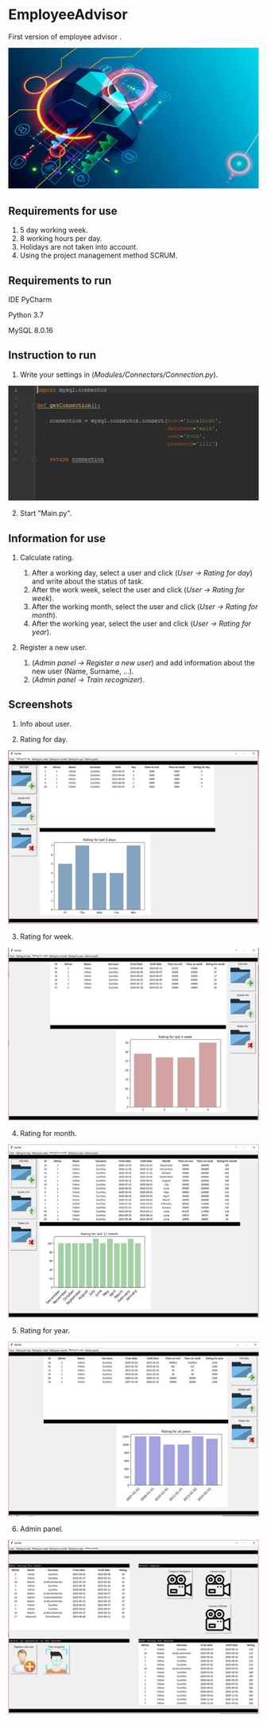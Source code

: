 # EmployeeAdvisor
First version of employee advisor .

![GitHub Logo](/Extra/Promo.jpg)

## Requirements for use
1. 5 day working week.
2. 8 working hours per day.
3. Holidays are not taken into account.
4. Using the project management method SCRUM.

## Requirements to run
IDE PyCharm

Python 3.7

MySQL 8.0.16

## Instruction to run
1. Write your settings in (*Modules/Connectors/Connection.py*).

![GitHub Logo](/Extra/Connector.jpg)

2. Start "Main.py".

## Information for use
1. Calculate rating.
   1. After a working day, select a user and click (*User -> Rating for day*) and write about the status of task.
   2. After the work week, select the user and click (*User -> Rating for week*).
   3. After the working month, select the user and click (*User -> Rating for month*).
   4. After the working year, select the user and click (*User -> Rating for year*).

2. Register a new user.
   1. (*Admin panel -> Register a new user*) and add information about the new user (Name, Surname, ...).
   2. (*Admin panel -> Train recognizer*). 

## Screenshots
1. Info about user.



2. Rating for day.

![GitHub Logo](/Extra/TabSecond.jpg)

3. Rating for week.

![GitHub Logo](/Extra/TabThird.jpg)

4. Rating for month.

![GitHub Logo](/Extra/TabFourth.jpg)

5. Rating for year.

![GitHub Logo](/Extra/TabFifth.jpg)

6. Admin panel.

![GitHub Logo](/Extra/AdminPanel.jpg)
